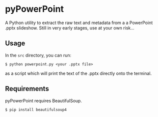 pyPowerPoint
============

A Python utility to extract the raw text and metadata from a a PowerPoint .pptx slideshow.
Still in very early stages, use at your own risk...

Usage
-----

In the `src` directory, you can run:

	$ python powerpoint.py <your .pptx file>

as a script which will print the text of the .pptx directly onto the terminal.

Requirements
------------

pyPowerPoint requires BeautifulSoup.

	$ pip install beautifulsoup4